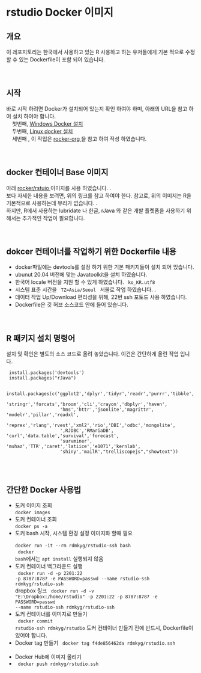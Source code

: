 # rstudio Docker 이미지 #

## 개요 ##
  이 레포지토리는  한국에서 사용하고 있는 R 사용하고 하는 유저들에게 기본 적으로 수정 할 수 있는 Dockerfile이 포함 되어 있습니다.  <br><br><br>
  
## 시작 ##
   바로 시작 하려면 Docker가 설치되어 있는지 확인 하여야 하며,  아래의 URL을 참고 하여 설치 하여야 합니다.   
   &nbsp;  &nbsp;  첫번째,  <a href ="https://myjamong.tistory.com/296#:~:text=Windows%20%ED%99%98%EA%B2%BD%EC%97%90%20Docker%20%EC%84%A4%EC%B9%98%ED%95%98%EA%B8%B0%20%EC%9C%84%ED%95%B4%20Docker%20Hub%EC%97%90%EC%84%9C,%EC%95%84%EB%9E%98%20%EC%BB%B4%ED%8F%AC%EB%84%8C%ED%8A%B8%EB%93%A4%EC%9D%B4%20%EC%A0%9C%EA%B3%B5%EB%90%9C%EB%8B%A4.&text=%EC%84%A4%EC%B9%98%ED%8C%8C%EC%9D%BC%EC%9D%84%20%EC%8B%A4%ED%96%89%ED%95%B4%EC%84%9C,%ED%95%98%EB%8A%94%20%EA%B2%83%EC%9D%84%20%ED%99%95%EC%9D%B8%ED%95%A0%20%EC%88%98%20%EC%9E%88%EB%8B%A4.">  Windows Docker 설치 </a> <br>
   &nbsp;  &nbsp;   두번째,  <a href ="https://rdmkyg.blogspot.com/2022/02/ubunt-docker-r-pull-push.html">  Linux docker 설치 </a>  <br>
   &nbsp;  &nbsp;   세번째 ,  이 작업은  <a href ="https://github.com/rocker-org/rocker">  rocker-org </a> 을 참고 하여 작성 하였습니다.  <br><br><br>
   
## docker 컨테이너 Base 이미지 ##
  아래  <a href = "https://github.com/rocker-org/rocker" > rocker/rstuio </a> 이미지를 사용 하였습니다. .  <br>
  보다 자세한 내용을 보려면,   위의 링크를 참고 하여야 한다.  참고로,  위의 이미지는 R을 기본적으로 사용하는데 무리가 없습니다. .     <br>
  하지만,  R에서 사용하는 lubridate 나 한글,  rJava 와 같은 개발 플렛폼을 사용하기 위해서는 추가적인 작업이 필요합니다. <br><br><br> 
  
 
 ## dokcer  컨테이너를 작업하기 위한 Dockerfile  내용 ##
 - docker파일에는 devtools를 설정 하기 위한 기본 패키지들이 설치 되어 있습니다.  
 - ubunut 20.04 버전에 맞는 Javatoolkit을 설치 하였습니다.  
 - 한국어 locale 버전을 지원 할 수 있게 하였습니다.   <code> ko_KR.utf8 </code>
 - 시스템 표준 시간을 <code> TZ=Asia/Seoul </code> 서울로 작업 하였습니다. . 
 - 데이터 작업 Up/Download 편리성을 위해, 22번 ssh 포토드 사용 하였습니다. 
 - Dockerfile은 깃 허브 소스코드 안에 들어 있습니다. <br><br><br>

## R 패키지 설치 명령어 ##
 설치 및 확인은 별도의 소스 코드로 올려 놓았습니다.  이건은 간단하게 올린 작업 입니다. 
 
 ```
  install.packages('devtools')   
  install.packages("rJava")

  install.packages(c('ggplot2','dplyr','tidyr','readr','purrr','tibble','lubridate',
                     'stringr','forcats','broom','cli','crayon','dbplyr','haven',
                     'hms','httr','jsonlite','magrittr', 'modelr','pillar','readxl',
                     'reprex','rlang','rvest','xml2','rio','DBI','odbc','mongolite',
                     ',RJDBC','RMariaDB', 'curl','data.table','survival','forecast',
                     'survminer', 'muhaz','TTR','caret','latiice','e1071','kernlab',
                     'shiny','mailR',"trelliscopejs","showtext"))
```
<br><br>

 ## 간단한 Docker 사용법 ##
 - 도커 이미지 조회 <br>
   <code>docker images</code> <br>
 - 도커 컨테이너 조회 <br>
   <code>docker ps -a </code> <br>
 - 도커 bash 시작, 시스템 환경 설정 이미지화 할때 필요 <br>
   <code> docker run -it --rm rdmkyg/rstudio-ssh bash </code> <br>
   <code> docker bash</code>에서는 <code>apt install</code> 실행되지 않음  <br>
 - 도커 컨테이너 백그라운드 실행 <br>
   <code> docker run  -d -p 2201:22  -p 8787:8787  -e PASSWORD=passwd --name rstudio-ssh rdmkyg/rstudio-ssh</code> <br>
   dropbox 링크 <code> docker run  -d  -v "E:\Dropbox:/home/rstudio"  -p 2201:22  -p 8787:8787  -e PASSWORD=passwd --name rstudio-ssh rdmkyg/rstudio-ssh </code> <br>
 - 도커 컨테이너를 이미지로 만들기 <br>
   <code> docker commit rstudio-ssh rdmkyg/rstudio</code>  도커 컨테이너 만들기 전에 반드시,  Dockerfile이 있어야 합니다.   <br>     
 - Docker tag 만들기 
   <code>   docker tag f4de856462da rdmkyg/rstudio.ssh </code>  <br>
 - Docker Hub에 이미지 올리기 
 - <code> docker push rdmkyg/rstudio.ssh </code>
   

   
   
  
   
   
